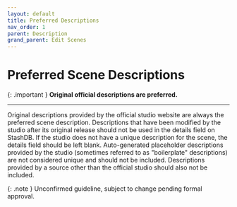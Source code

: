 ```yaml
---
layout: default
title: Preferred Descriptions
nav_order: 1
parent: Description
grand_parent: Edit Scenes
---
```


# Preferred Scene Descriptions

{: .important }
**Original official descriptions are preferred.**

---

Original descriptions provided by the official studio website are always the preferred scene description. Descriptions that have been modified by the studio after its original release should not be used in the details field on StashDB. If the studio does not have a unique description for the scene, the details field should be left blank. Auto-generated placeholder descriptions provided by the studio (sometimes referred to as "boilerplate" descriptions) are not considered unique and should not be included. Descriptions provided by a source other than the official studio should also not be included.

{: .note }
Unconfirmed guideline, subject to change pending formal approval.
